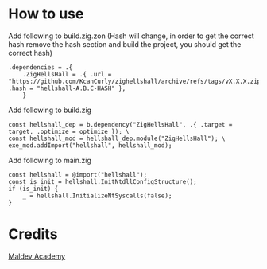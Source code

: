 # How to use

Add following to build.zig.zon (Hash will change, in order to get the correct hash remove the hash section and build the project, you should get the correct hash)

```zig
.dependencies = .{
    .ZigHellsHall = .{ .url = "https://github.com/KcanCurly/zighellshall/archive/refs/tags/vX.X.X.zip", .hash = "hellshall-A.B.C-HASH" },
    }
```

Add following to build.zig

```zig
const hellshall_dep = b.dependency("ZigHellsHall", .{ .target = target, .optimize = optimize }); \
const hellshall_mod = hellshall_dep.module("ZigHellsHall"); \
exe_mod.addImport("hellshall", hellshall_mod); 
```

Add following to main.zig

```zig
const hellshall = @import("hellshall");
const is_init = hellshall.InitNtdllConfigStructure();
if (is_init) {
    _ = hellshall.InitializeNtSyscalls(false);
}
```

# Credits
[Maldev Academy](https://maldevacademy.com/)